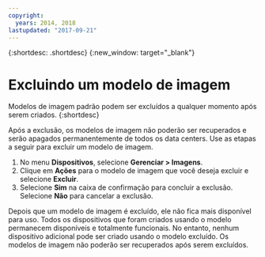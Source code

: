 ```yaml
---
copyright:
  years: 2014, 2018
lastupdated: "2017-09-21"
---
```


{:shortdesc: .shortdesc}
{:new_window: target="_blank"}

# Excluindo um modelo de imagem

Modelos de imagem padrão podem ser excluídos a qualquer momento após serem criados.
{:shortdesc}

Após a exclusão, os modelos de imagem não poderão ser recuperados e serão
apagados permanentemente de todos os data centers. Use as etapas a seguir para excluir um modelo de imagem.

1. No menu **Dispositivos**, selecione **Gerenciar > Imagens**.
2. Clique em **Ações** para o modelo de imagem que você deseja excluir e selecione **Excluir**. 
3. Selecione **Sim** na caixa de confirmação para concluir a exclusão. Selecione **Não** para cancelar a exclusão.

Depois que um modelo de imagem é excluído, ele não fica mais disponível para uso. Todos os dispositivos que foram criados usando o modelo permanecem
disponíveis e totalmente funcionais. No entanto, nenhum dispositivo adicional pode ser criado usando o modelo excluído. Os modelos de imagem não poderão ser recuperados após serem excluídos.
